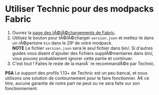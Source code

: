 # Utiliser Technic pour des modpacks Fabric

1. Ouvrez la [page des tÃ©lÃ©chargements de  Fabric](https://fabricmc.net/use/).
2. Utilisez le bouton pour tÃ©lÃ©charger `version.json` et mettez-le dans
   un rÃ©pertoire `bin` dans le ZIP de votre modpack.  
   **NOTE** Le fichier `version.json` sera le *seul* fichier dans bin/.
   Si d'autres guides vous disent d'ajouter des fichiers
   supplÃ©mentaires dans bin/, vous pouvez probablement ignorer cette
   partie et continuer.
3. C'est tout ! Faites le reste de la maniÃ¨re recommandÃ©e par Technic.

**PSA** Le support des profils 1.13+ de Technic est un peu bancal, et
nous utilisons une solution de contournement pour le faire fonctionner.
Ã€ ce titre, aucune garantie de notre part ne peut ou ne sera faite sur
son fonctionnement.
